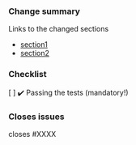 <!-- Only needed if bigger changes were made -->

### Change summary

Links to the changed sections

- [section1](link_to_docs_built_for_the_PR)
- [section2](link_to_docs_built_for_the_PR)

### Checklist

[ ] ✔️ Passing the tests (mandatory!)

### Closes issues

<!-- Put `closes #XXXX` in your comment to auto-close the issue that your PR fixes (if such). -->

closes #XXXX

